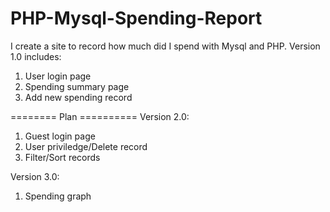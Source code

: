 # PHP-Mysql-Spending-Report
I create a site to record how much did I spend with Mysql and PHP.
Version 1.0 includes:
1) User login page
2) Spending summary page
3) Add new spending record

======== Plan ==========
Version 2.0:
1) Guest login page
2) User priviledge/Delete record
3) Filter/Sort records

Version 3.0:
1) Spending graph

